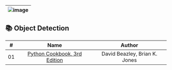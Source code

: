 |![image](https://github.com/Royal-526/Royal-Collection/blob/master/logo.png)|
|---|


## 📚 Object Detection

|#|Name|Author|
|:---:|:---:|:---:|
|01|[Python Cookbook, 3rd Edition](https://github.com/Royal-526/Collection/blob/master/Python/Python%20Cookbook%2C%203rd%20Edition%20Recipes%20for%20Mastering%20Python%203%20by%20David%20Beazley%2C%20Brian%20K.%20Jones.pdf)|David Beazley, Brian K. Jones|
